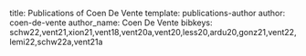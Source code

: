 title: Publications of Coen De Vente
template: publications-author
author: coen-de-vente
author_name: Coen De Vente
bibkeys: schw22,vent21,xion21,vent18,vent20a,vent20,less20,ardu20,gonz21,vent22,lemi22,schw22a,vent21a